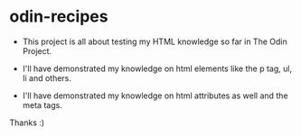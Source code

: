# odin-recipes

- This project is all about testing my HTML knowledge so far in The Odin Project.

- I'll have demonstrated my knowledge on html elements like the p tag, ul, li and others.
- I'll have demonstrated my knowledge on html attributes as well and the meta tags. 

Thanks :)
